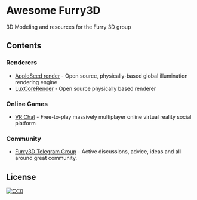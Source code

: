 # Awesome Furry3D
3D Modeling and resources for the Furry 3D group

## Contents

<!-- START doctoc generated TOC please keep comment here to allow auto update -->
<!-- DON'T EDIT THIS SECTION, INSTEAD RE-RUN doctoc TO UPDATE -->

<!-- END doctoc generated TOC please keep comment here to allow auto update -->

### Renderers
- [AppleSeed render](https://appleseedhq.net) - Open source, physically-based global illumination rendering engine
- [LuxCoreRender](https://luxcorerender.org) - Open source physically based renderer

### Online Games
- [VR Chat](https://vrchat.com/) - Free-to-play massively multiplayer online virtual reality social platform

### Community
- [Furry3D Telegram Group](https://t.me/Furry3D_WaitingRoom) - Active discussions, advice, ideas and all around great community.

## License

[![CC0](https://licensebuttons.net/p/zero/1.0/88x31.png)](https://creativecommons.org/publicdomain/zero/1.0/)
